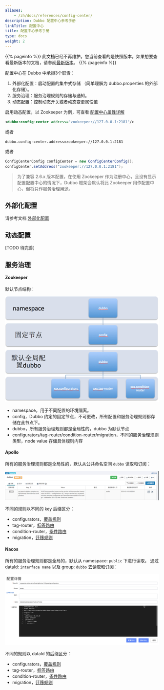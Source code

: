 ```yaml
---
aliases:
    - /zh/docs/references/config-center/
description: Dubbo 配置中心参考手册
linkTitle: 配置中心
title: 配置中心参考手册
type: docs
weight: 2
---
```




{{% pageinfo %}} 此文档已经不再维护。您当前查看的是快照版本。如果想要查看最新版本的文档，请参阅[最新版本](/zh-cn/docs3-v2/java-sdk/reference-manual/config-center/)。
{{% /pageinfo %}}

配置中心在 Dubbo 中承担3个职责：

1. 外部化配置：启动配置的集中式存储 （简单理解为 dubbo.properties 的外部化存储）。
2. 服务治理：服务治理规则的存储与通知。
3. 动态配置：控制动态开关或者动态变更属性值

启用动态配置，以 Zookeeper 为例，可查看 [配置中心属性详解](../../references/xml/dubbo-config-center)

```xml
<dubbo:config-center address="zookeeper://127.0.0.1:2181"/>
```

或者

```properties
dubbo.config-center.address=zookeeper://127.0.0.1:2181
```

或者

```java
ConfigCenterConfig configCenter = new ConfigCenterConfig();
configCenter.setAddress("zookeeper://127.0.0.1:2181");
```

> 为了兼容 2.6.x 版本配置，在使用 Zookeeper 作为注册中心，且没有显示配置配置中心的情况下，Dubbo 框架会默认将此 Zookeeper 用作配置中心，但将只作服务治理用途。

## 外部化配置
请参考文档 [外部化配置](../configuration/external-config)

## 动态配置
[TODO 待完善]

## 服务治理

#### Zookeeper

默认节点结构：

![zk-configcenter-governance](/imgs/user/zk-configcenter-governance.jpg)

- namespace，用于不同配置的环境隔离。
- config，Dubbo 约定的固定节点，不可更改，所有配置和服务治理规则都存储在此节点下。
- dubbo，所有服务治理规则都是全局性的，dubbo 为默认节点
- configurators/tag-router/condition-router/migration，不同的服务治理规则类型，node value 存储具体规则内容

#### Apollo

所有的服务治理规则都是全局性的，默认从公共命名空间 `dubbo` 读取和订阅：

![apollo-configcenter-governance.jpg](/imgs/user/apollo-configcenter-governance.jpg)

不同的规则以不同的 key 后缀区分：

- configurators，[覆盖规则](/zh-cn/docsv2.7/user/examples/config-rule/)
- tag-router，[标签路由](/zh-cn/docsv2.7/user/examples/routing-rule/)
- condition-router，[条件路由](/zh-cn/docsv2.7/user/examples/routing-rule/#条件路由)
- migration，[迁移规则](../../migration/migration-service-discovery)

#### Nacos

所有的服务治理规则都是全局的，默认从 namespace: `public` 下进行读取， 通过 dataId: `interface name` 以及 group: `dubbo` 去读取和订阅：

![nacos-configcenter-governance.jpg](/imgs/user/nacos-configcenter-governance.png)

不同的规则以 dataId 的后缀区分：

- configurators，[覆盖规则](/zh-cn/docsv2.7/user/examples/config-rule/)
- tag-router，[标签路由](/zh-cn/docsv2.7/user/examples/routing-rule/)
- condition-router，[条件路由](/zh-cn/docsv2.7/user/examples/routing-rule/#条件路由)
- migration，[迁移规则](../../migration/migration-service-discovery)